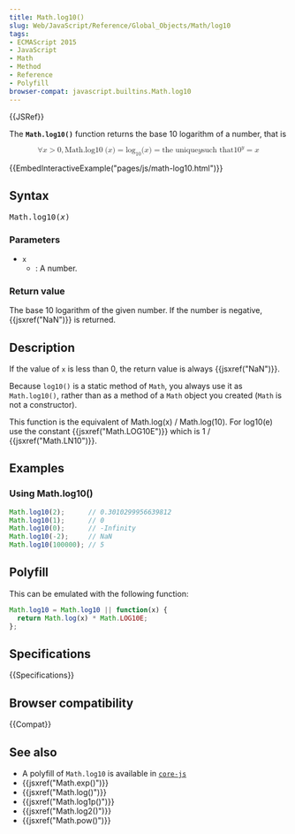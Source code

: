```yaml
---
title: Math.log10()
slug: Web/JavaScript/Reference/Global_Objects/Math/log10
tags:
- ECMAScript 2015
- JavaScript
- Math
- Method
- Reference
- Polyfill
browser-compat: javascript.builtins.Math.log10
---
```

{{JSRef}}

The **`Math.log10()`** function returns the base 10 logarithm of a number, that
is

<math display="block"><semantics><mrow><mo>∀</mo> <mi>x</mi> <mo>></mo>
<mn>0</mn> <mo>,</mo>
<mstyle mathvariant="monospace"><mrow><mo lspace="0em" rspace="thinmathspace">Math.log10</mo>
<mo stretchy="false">(</mo> <mi>x</mi> <mo stretchy="false">)</mo>
</mrow></mstyle><mo>=</mo> <msub><mo lspace="0em" rspace="0em">log</mo>
<mn>10</mn> </msub><mo stretchy="false">(</mo> <mi>x</mi>
<mo stretchy="false">)</mo> <mo>=</mo> <mtext>the unique</mtext>
<mspace width="thickmathspace"></mspace><mi>y</mi>
<mspace width="thickmathspace"></mspace><mtext>such that</mtext>
<mspace width="thickmathspace"></mspace><msup><mn>10</mn> <mi>y</mi>
</msup><mo>=</mo> <mi>x</mi> </mrow><annotation encoding="TeX">\forall x > 0,
\mathtt{\operatorname{Math.log10}(x)} = \log_10(x) = \text{the unique} \; y \;
\text{such that} \; 10^y = x</annotation></semantics></math>

{{EmbedInteractiveExample("pages/js/math-log10.html")}}

## Syntax

<pre class="brush: js">Math.log10(<var>x</var>)</pre>

### Parameters

- `x`
  - : A number.

### Return value

The base 10 logarithm of the given number. If the number is negative,
{{jsxref("NaN")}} is returned.

## Description

If the value of `x` is less than 0, the return value is always
{{jsxref("NaN")}}.

Because `log10()` is a static method of `Math`, you always use it as
`Math.log10()`, rather than as a method of a `Math` object you created (`Math`
is not a constructor).

This function is the equivalent of Math.log(x) / Math.log(10). For log10(e) use
the constant {{jsxref("Math.LOG10E")}} which is 1 /
{{jsxref("Math.LN10")}}.

## Examples

### Using Math.log10()

```js
Math.log10(2);      // 0.3010299956639812
Math.log10(1);      // 0
Math.log10(0);      // -Infinity
Math.log10(-2);     // NaN
Math.log10(100000); // 5
```

## Polyfill

This can be emulated with the following function:

```js
Math.log10 = Math.log10 || function(x) {
  return Math.log(x) * Math.LOG10E;
};
```

## Specifications

{{Specifications}}

## Browser compatibility

{{Compat}}

## See also

- A polyfill of `Math.log10` is available in
  [`core-js`](https://github.com/zloirock/core-js#ecmascript-math)
- {{jsxref("Math.exp()")}}
- {{jsxref("Math.log()")}}
- {{jsxref("Math.log1p()")}}
- {{jsxref("Math.log2()")}}
- {{jsxref("Math.pow()")}}
